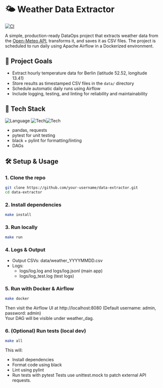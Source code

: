 # 🌤️ Weather Data Extractor
[![CI](https://github.com/Castronela/data_extractor/actions/workflows/main.yml/badge.svg?branch=main)](https://github.com/Castronela/data_extractor/actions/workflows/main.yml) 

A simple, production-ready DataOps project that extracts weather data from the [Open-Meteo API](https://open-meteo.com/), transforms it, and saves it as CSV files. The project is scheduled to run daily using Apache Airflow in a Dockerized environment.


## 🚀 Project Goals

- Extract hourly temperature data for Berlin (latitude 52.52, longitude 13.41)
- Store results as timestamped CSV files in the `data/` directory
- Schedule automatic daily runs using Airflow
- Include logging, testing, and linting for reliability and maintainability


## 🧰 Tech Stack
 ![Language](https://img.shields.io/badge/Python-FFD43B?style=for-the-badge&logo=python&logoColor=blue) ![Tech](https://img.shields.io/badge/Airflow-017CEE?style=for-the-badge&logo=Apache%20Airflow&logoColor=white)![Tech](https://img.shields.io/badge/Docker-2CA5E0?style=for-the-badge&logo=docker&logoColor=white)
- pandas, requests
- pytest for unit testing
- black + pylint for formatting/linting
- DAGs



## 🛠️ Setup & Usage

### 1. Clone the repo

```bash
git clone https://github.com/your-username/data-extractor.git
cd data-extractor
```

### 2. Install dependencies
```bash
make install
```

### 3. Run locally
```bash
make run
```

### 4. Logs & Output
- Output CSVs: data/weather_YYYYMMDD.csv
- Logs:
  - logs/log.log and logs/log.jsonl (main app)
  - logs/log_test.log (test logs)

### 5. Run with Docker & Airflow
```bash
make docker
```
Then visit the Airflow UI at http://localhost:8080
(Default username: admin, password: admin)  
Your DAG will be visible under weather_dag.


### 6. (Optional) Run tests (local dev)
```bash
make all
```
This will:
- Install dependencies
- Format code using black
- Lint using pylint
- Run tests with pytest
Tests use unittest.mock to patch external API requests.




